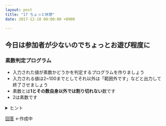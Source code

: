 ```yaml
---
layout: post
title: "17 ちょっと休憩"
date: 2017-12-10 00:00:00 +0900

---
```


## 今日は参加者が少ないのでちょっとお遊び程度に

### 素数判定プログラム

- 入力された値が素数かどうかを判定するプログラムを作りましょう
- 入力される値は2~100までとしてそれ以外は「範囲外です」などと出力して終了させましょう
- 素数とは**1とその数自身以外では割り切れない**数です
- 2は素数です

<details><summary>ヒント</summary><div>

<ul>
  <li>なにかカウンター的な変数を用意してみると楽かもしれません</li>
  <li>割り切れるかを判別するのは剰余算(%)です</li>
  <li>a%b=0ならば割り切れます(あまりが0だから)</li>
  <li>1で割っても必ずわりきれるので考慮しなくてもいいかもしれません</li>
</ul>
  
</div></details>  

[回答](https://) ←作成中
